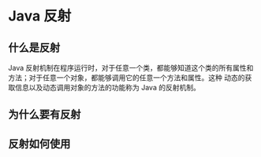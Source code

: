 # Java 反射

## 什么是反射

Java 反射机制在程序运行时，对于任意一个类，都能够知道这个类的所有属性和方法；对于任意一个对象，都能够调用它的任意一个方法和属性。这种 动态的获取信息以及动态调用对象的方法的功能称为 Java 的反射机制。

## 为什么要有反射

## 反射如何使用